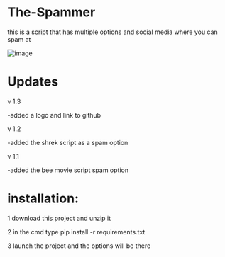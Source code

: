 
# The-Spammer
this is a script that has multiple options and social media where you can spam at

![image](https://user-images.githubusercontent.com/118110925/221364683-037e2c88-afc5-4dd2-b233-1f0432f1021e.png)



# Updates

v 1.3

-added a logo and link to github

v 1.2

-added the shrek script as a spam option

v 1.1

-added the bee movie script spam option


# installation:

1 download this project and unzip it

2 in the cmd type 
pip install -r requirements.txt

3 launch the project and the options will be there
